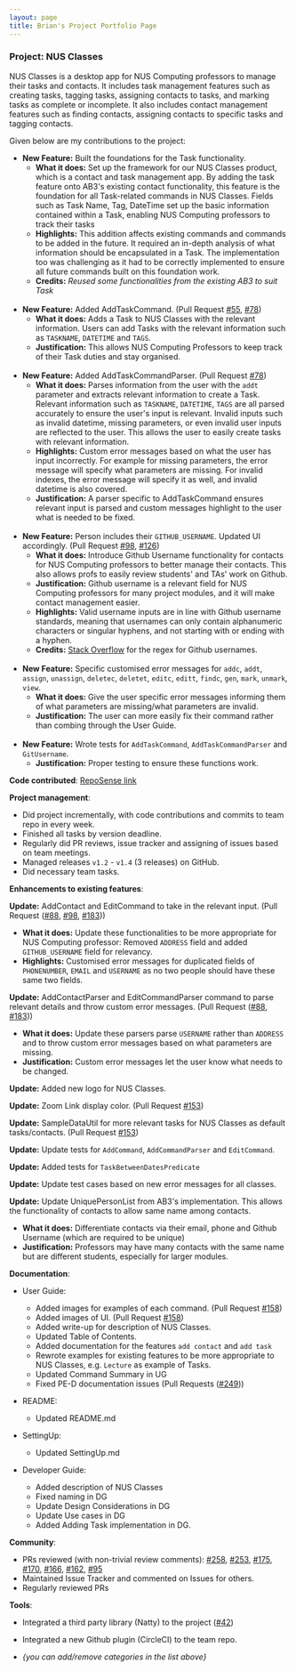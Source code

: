 ```yaml
---
layout: page
title: Brian's Project Portfolio Page
---
```


### Project: NUS Classes

NUS Classes is a desktop app for NUS Computing professors to manage their tasks and contacts. It includes task management features such as creating tasks, tagging tasks, assigning contacts to tasks, and marking tasks as complete or incomplete. It also includes contact management features such as finding contacts, assigning contacts to specific tasks and tagging contacts.

Given below are my contributions to the project:

* **New Feature:** Built the foundations for the Task functionality.
  * **What it does:** Set up the framework for our NUS Classes product, which is a contact and task management app. By adding the task feature onto AB3's existing contact functionality,
this feature is the foundation for all Task-related commands in NUS Classes. Fields such as Task Name, Tag, DateTime set up the basic information contained within a Task, enabling NUS Computing professors to track their tasks
  * **Highlights:** This addition affects existing commands and commands to be added in the future. It required an in-depth analysis of what information should be encapsulated in a Task. The implementation too was challenging as it had to be correctly implemented to ensure all future commands built on this foundation work.
  * **Credits:** *Reused some functionalities from the existing AB3 to suit Task*
<br><br>
* **New Feature:** Added AddTaskCommand. (Pull Request [\#55](https://github.com/AY2122S2-CS2103T-T12-4/tp/pull/55), [\#78](https://github.com/AY2122S2-CS2103T-T12-4/tp/pull/78))
  * **What it does:** Adds a Task to NUS Classes with the relevant information. Users can add Tasks with the relevant information such as `TASKNAME`, `DATETIME` and `TAGS`.
  * **Justification:** This allows NUS Computing Professors to keep track of their Task duties and stay organised.
<br><br>
* **New Feature:** Added AddTaskCommandParser. (Pull Request [\#78](https://github.com/AY2122S2-CS2103T-T12-4/tp/pull/78))
  * **What it does:** Parses information from the user with the `addt` parameter and extracts relevant information to create a Task. Relevant information such as `TASKNAME`, `DATETIME`, `TAGS` are all parsed accurately to ensure the user's input is relevant. Invalid inputs such as invalid datetime, missing parameters, or even invalid user inputs are reflected to the user.
This allows the user to easily create tasks with relevant information.
  * **Highlights:** Custom error messages based on what the user has input incorrectly. For example for missing parameters, the error message will specify what parameters are missing. For invalid indexes, the error message will specify it as well, and invalid datetime is also covered.
  * **Justification:** A parser specific to AddTaskCommand ensures relevant input is parsed and custom messages highlight to the user what is needed to be fixed.
<br><br>
* **New Feature:** Person includes their `GITHUB_USERNAME`. Updated UI accordingly. (Pull Request [\#98](https://github.com/AY2122S2-CS2103T-T12-4/tp/pull/98), [\#126](https://github.com/AY2122S2-CS2103T-T12-4/tp/pull/126))
  * **What it does:** Introduce Github Username functionality for contacts for NUS Computing professors to better manage their contacts. This also allows profs to easily review students' and TAs' work on Github.
  * **Justification:** Github username is a relevant field for NUS Computing professors for many project modules, and it will make contact management easier.
  * **Highlights:** Valid username inputs are in line with Github username standards, meaning that usernames can only contain alphanumeric characters or singular hyphens, and not starting with or ending with a hyphen.
  * **Credits:** [Stack Overflow](https://stackoverflow.com/questions/58726546/github-username-convention-using-regex) for the regex for Github usernames.
<br><br>
* **New Feature:** Specific customised error messages for `addc`, `addt`, `assign`, `unassign`, `deletec`, `deletet`, `editc`, `editt`, `findc`, `gen`, `mark`, `unmark`, `view`.
  * **What it does:** Give the user specific error messages informing them of what parameters are missing/what parameters are invalid.
  * **Justification:** The user can more easily fix their command rather than combing through the User Guide.
<br><br>
* **New Feature:** Wrote tests for `AddTaskCommand`, `AddTaskCommandParser` and `GitUsername`.
  * **Justification:** Proper testing to ensure these functions work.



**Code contributed**: [RepoSense link](https://nus-cs2103-ay2122s2.github.io/tp-dashboard/?search=cs2103t-t12-4&sort=groupTitle&sortWithin=title&timeframe=commit&mergegroup=&groupSelect=groupByRepos&breakdown=true&checkedFileTypes=docs~functional-code~test-code~other&since=2022-02-18)

**Project management**:
  * Did project incrementally, with code contributions and commits to team repo in every week.
  * Finished all tasks by version deadline.
  * Regularly did PR reviews, issue tracker and assigning of issues based on team meetings.
  * Managed releases `v1.2` - `v1.4` (3 releases) on GitHub.
  * Did necessary team tasks.


**Enhancements to existing features**: <br>

**Update:** AddContact and EditCommand to take in the relevant input. (Pull Request ([\#88](https://github.com/AY2122S2-CS2103T-T12-4/tp/pull/88), [\#98](https://github.com/AY2122S2-CS2103T-T12-4/tp/pull/98), [\#183](https://github.com/AY2122S2-CS2103T-T12-4/tp/pull/183)))
  * **What it does:** Update these functionalities to be more appropriate for NUS Computing professor: Removed `ADDRESS` field and added `GITHUB_USERNAME` field for relevancy.
  * **Highlights:** Customised error messages for duplicated fields of `PHONENUMBER`, `EMAIL` and `USERNAME` as no two people should have these same two fields.

**Update:** AddContactParser and EditCommandParser command to parse relevant details and throw custom error messages. (Pull Request ([\#88](https://github.com/AY2122S2-CS2103T-T12-4/tp/pull/88), [\#183](https://github.com/AY2122S2-CS2103T-T12-4/tp/pull/183)))
  * **What it does:** Update these parsers parse `USERNAME` rather than `ADDRESS` and to throw custom error messages based on what parameters are missing.
  * **Justification:** Custom error messages let the user know what needs to be changed.

**Update:** Added new logo for NUS Classes.

**Update:** Zoom Link display color. (Pull Request [\#153](https://github.com/AY2122S2-CS2103T-T12-4/tp/pull/153))

**Update:** SampleDataUtil for more relevant tasks for NUS Classes as default tasks/contacts. (Pull Request [\#153](https://github.com/AY2122S2-CS2103T-T12-4/tp/pull/153))

**Update:** Update tests for `AddCommand`, `AddCommandParser` and `EditCommand`.

**Update:** Added tests for `TaskBetweenDatesPredicate`

**Update:** Update test cases based on new error messages for all classes.

**Update:** Update UniquePersonList from AB3's implementation. This allows the functionality of contacts to allow same name among contacts.
  * **What it does:** Differentiate contacts via their email, phone and Github Username (which are required to be unique)
  * **Justification:** Professors may have many contacts with the same name but are different students, especially for larger modules.


**Documentation**:<br>
* User Guide:
  * Added images for examples of each command. (Pull Request [\#158](https://github.com/AY2122S2-CS2103T-T12-4/tp/pull/158))
  * Added images of UI. (Pull Request [\#158](https://github.com/AY2122S2-CS2103T-T12-4/tp/pull/158))
  * Added write-up for description of NUS Classes.
  * Updated Table of Contents.
  * Added documentation for the features `add contact` and `add task`
  * Rewrote examples for existing features to be more appropriate to NUS Classes, e.g. `Lecture` as example of Tasks.
  * Updated Command Summary in UG
  * Fixed PE-D documentation issues (Pull Requests ([\#249](https://github.com/AY2122S2-CS2103T-T12-4/tp/pull/249)))


* README:
  * Updated README.md
  

* SettingUp:
  * Updated SettingUp.md


* Developer Guide:
  * Added description of NUS Classes
  * Fixed naming in DG
  * Update Design Considerations in DG
  * Update Use cases in DG
  * Added Adding Task implementation in DG.


**Community**:
  * PRs reviewed (with non-trivial review comments): [\#258](https://github.com/AY2122S2-CS2103T-T12-4/tp/pull/258), [\#253](https://github.com/AY2122S2-CS2103T-T12-4/tp/pull/253), 
[\#175](https://github.com/AY2122S2-CS2103T-T12-4/tp/pull/175), [\#170](https://github.com/AY2122S2-CS2103T-T12-4/tp/pull/170), [\#166](https://github.com/AY2122S2-CS2103T-T12-4/tp/pull/166), 
[\#162](https://github.com/AY2122S2-CS2103T-T12-4/tp/pull/162), [\#95](https://github.com/AY2122S2-CS2103T-T12-4/tp/pull/95)
  * Maintained Issue Tracker and commented on Issues for others.
  * Regularly reviewed PRs



**Tools**:
  * Integrated a third party library (Natty) to the project ([\#42]())
  * Integrated a new Github plugin (CircleCI) to the team repo.

  * _{you can add/remove categories in the list above}_

